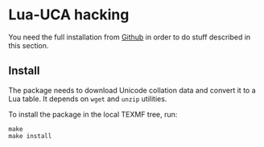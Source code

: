 # Lua-UCA hacking

You need the full installation from [Github](https://github.com/michal-h21/lua-uca) in order to do stuff described in this section.

## Install 

The package needs to download Unicode collation data and convert it to a Lua table. It depends on `wget` and `unzip` utilities.

To install the package in the local TEXMF tree, run:

    make
    make install
